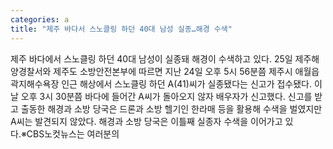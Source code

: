 ```yaml
---
categories: a
title: "제주 바다서 스노클링 하던 40대 남성 실종…해경 수색"
---
```

제주 바다에서 스노클링 하던 40대 남성이 실종돼 해경이 수색하고 있다. 25일 제주해양경찰서와 제주도 소방안전본부에 따르면 지난 24일 오후 5시 56분쯤 제주시 애월읍 곽지해수욕장 인근 해상에서 스노클링 하던 A(41)씨가 실종됐다는 신고가 접수됐다. 이날 오후 3시 30분쯤 바다에 들어간 A씨가 돌아오지 않자 배우자가 신고했다. 신고를 받고 출동한 해경과 소방 당국은 드론과 소방 헬기인 한라매 등을 활용해 수색을 벌였지만 A씨는 발견되지 않았다. 해경과 소방 당국은 이틀째 실종자 수색을 이어가고 있다.※CBS노컷뉴스는 여러분의